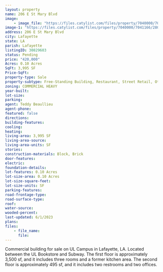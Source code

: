 ```yaml
---
layout: property
name: 206 E St Mary Blvd
image:
    - image_file: "https://files.catylist.com/files/property/7040000/7041166/28024751_IMG_2466.jpg"
image-1: "https://files.catylist.com/files/property/7040000/7041166/28024750_Aerial___206_E_St._Mary_Blvd___Teddy.png"
address: 206 E St Mary Blvd
city: Lafayette
state: LA
parish: Lafayette
listingID: 30829603
status: Pending
price: "420,000"
Acres: 0.10 Acres
SqFt: 3,995 SF
Price-SqFt:
property-type: Sale
property-subtype: Free-Standing Building, Restaurant, Street Retail, Other
zoning: COMMERCIAL HEAVY
year-built:
lot-size:
parking:
agent: Teddy Beaullieu
agent-phone:
featured: false
directions:
building-features:
cooling:
heating:
living-area: 3,995 SF
living-area-source:
living-area-units: SF
stories:
construction-materials: Block, Brick
door-features:
electric:
foundation-details:
lot-features: 0.10 Acres
lot-size-area: 0.10 Acres
lot-size-square-feet:
lot-size-units: SF
parking-features:
road-frontage-type:
road-surface-type:
roof:
water-source:
wooded-percent:
last-updated: 6/1/2023
plans:
files:
    - file_name:
      file:
---
```

Commercial building for sale on UL Campus in Lafayette, LA. Located between the UL Bookstore and Subway. The first floor is approximately 3,500 sf, and it includes three rooms and a former kitchen area. The second floor is approximately 495 sf, and it includes two restrooms and two offices.
